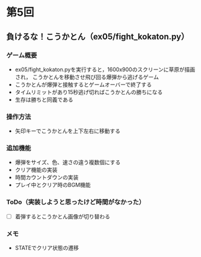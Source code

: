 # 第5回
## 負けるな！こうかとん（ex05/fight_kokaton.py）
### ゲーム概要
- ex05/fight_kokaton.pyを実行すると，1600x900のスクリーンに草原が描画され，
こうかとんを移動させ飛び回る爆弾から逃げるゲーム
- こうかとんが爆弾と接触するとゲームオーバーで終了する
- タイムリミットがあり15秒逃げ切ればこうかとんの勝ちになる
- 生存は勝ちと同義である
### 操作方法
- 矢印キーでこうかとんを上下左右に移動する
### 追加機能
- 爆弾をサイズ、色、速さの違う複数個にする
- クリア機能の実装
- 時間カウントダウンの実装
- プレイ中とクリア時のBGM機能
### ToDo（実装しようと思ったけど時間がなかった）
- [ ] 着弾するとこうかとん画像が切り替わる
### メモ
- STATEでクリア状態の遷移